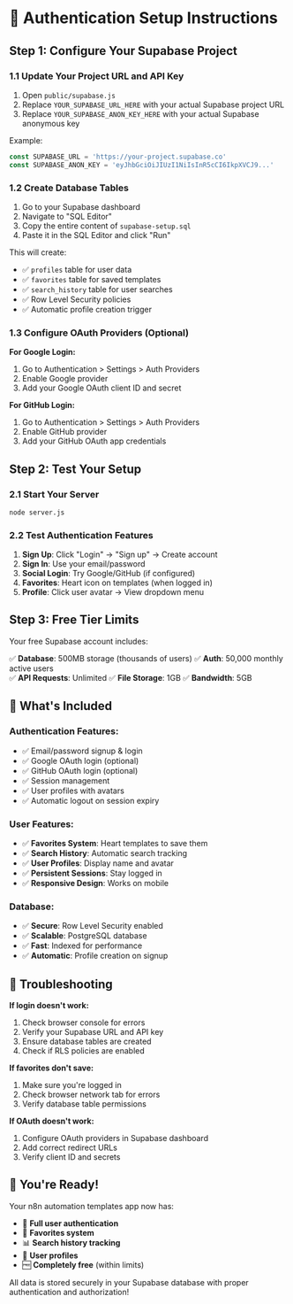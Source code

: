 # 🚀 Authentication Setup Instructions

## Step 1: Configure Your Supabase Project

### 1.1 Update Your Project URL and API Key

1. Open `public/supabase.js`
2. Replace `YOUR_SUPABASE_URL_HERE` with your actual Supabase project URL
3. Replace `YOUR_SUPABASE_ANON_KEY_HERE` with your actual Supabase anonymous key

Example:
```javascript
const SUPABASE_URL = 'https://your-project.supabase.co'
const SUPABASE_ANON_KEY = 'eyJhbGciOiJIUzI1NiIsInR5cCI6IkpXVCJ9...'
```

### 1.2 Create Database Tables

1. Go to your Supabase dashboard
2. Navigate to "SQL Editor" 
3. Copy the entire content of `supabase-setup.sql`
4. Paste it in the SQL Editor and click "Run"

This will create:
- ✅ `profiles` table for user data
- ✅ `favorites` table for saved templates  
- ✅ `search_history` table for user searches
- ✅ Row Level Security policies
- ✅ Automatic profile creation trigger

### 1.3 Configure OAuth Providers (Optional)

**For Google Login:**
1. Go to Authentication > Settings > Auth Providers
2. Enable Google provider
3. Add your Google OAuth client ID and secret

**For GitHub Login:**
1. Go to Authentication > Settings > Auth Providers  
2. Enable GitHub provider
3. Add your GitHub OAuth app credentials

## Step 2: Test Your Setup

### 2.1 Start Your Server
```bash
node server.js
```

### 2.2 Test Authentication Features

1. **Sign Up**: Click "Login" → "Sign up" → Create account
2. **Sign In**: Use your email/password 
3. **Social Login**: Try Google/GitHub (if configured)
4. **Favorites**: Heart icon on templates (when logged in)
5. **Profile**: Click user avatar → View dropdown menu

## Step 3: Free Tier Limits

Your free Supabase account includes:

✅ **Database**: 500MB storage (thousands of users)
✅ **Auth**: 50,000 monthly active users  
✅ **API Requests**: Unlimited
✅ **File Storage**: 1GB
✅ **Bandwidth**: 5GB

## 🎯 What's Included

### **Authentication Features:**
- ✅ Email/password signup & login
- ✅ Google OAuth login (optional)
- ✅ GitHub OAuth login (optional)
- ✅ Session management
- ✅ User profiles with avatars
- ✅ Automatic logout on session expiry

### **User Features:**
- ✅ **Favorites System**: Heart templates to save them
- ✅ **Search History**: Automatic search tracking
- ✅ **User Profiles**: Display name and avatar
- ✅ **Persistent Sessions**: Stay logged in
- ✅ **Responsive Design**: Works on mobile

### **Database:**
- ✅ **Secure**: Row Level Security enabled
- ✅ **Scalable**: PostgreSQL database
- ✅ **Fast**: Indexed for performance
- ✅ **Automatic**: Profile creation on signup

## 🔧 Troubleshooting

**If login doesn't work:**
1. Check browser console for errors
2. Verify your Supabase URL and API key
3. Ensure database tables are created
4. Check if RLS policies are enabled

**If favorites don't save:**
1. Make sure you're logged in
2. Check browser network tab for errors
3. Verify database table permissions

**If OAuth doesn't work:**
1. Configure OAuth providers in Supabase dashboard
2. Add correct redirect URLs
3. Verify client ID and secrets

## 🎉 You're Ready!

Your n8n automation templates app now has:
- 🔐 **Full user authentication**
- 💖 **Favorites system** 
- 📊 **Search history tracking**
- 👤 **User profiles**
- 🆓 **Completely free** (within limits)

All data is stored securely in your Supabase database with proper authentication and authorization!
